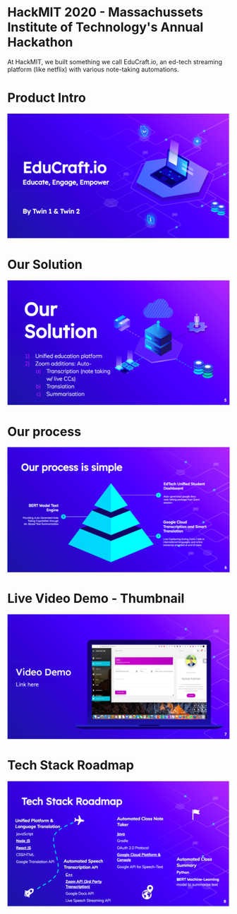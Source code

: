 # HackMIT 2020 - Massachussets Institute of Technology's Annual Hackathon
At HackMIT, we built something we call EduCraft.io, an ed-tech streaming platform (like netflix) with various note-taking automations.

# Product Intro
![](DocsAndAssets/Intro.png)
# Our Solution
![](DocsAndAssets/Solution.png)
# Our process
![](DocsAndAssets/Process.png)
# Live Video Demo - Thumbnail
![](DocsAndAssets/VideoDemoThumbnail.png)
# Tech Stack Roadmap
![](DocsAndAssets/TechStackRoadmap.png)

